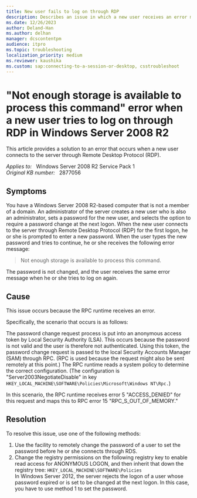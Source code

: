 ```yaml
---
title: New user fails to log on through RDP
description: Describes an issue in which a new user receives an error message after the user types a new password.
ms.date: 12/26/2023
author: Deland-Han
ms.author: delhan
manager: dcscontentpm
audience: itpro
ms.topic: troubleshooting
localization_priority: medium
ms.reviewer: kaushika
ms.custom: sap:connecting-to-a-session-or-desktop, csstroubleshoot
---
```

# "Not enough storage is available to process this command" error when a new user tries to log on through RDP in Windows Server 2008 R2

This article provides a solution to an error that occurs when a new user connects to the server through Remote Desktop Protocol (RDP).

_Applies to:_ &nbsp; Windows Server 2008 R2 Service Pack 1  
_Original KB number:_ &nbsp; 2877056

## Symptoms

You have a Windows Server 2008 R2-based computer that is not a member of a domain. An administrator of the server creates a new user who is also an administrator, sets a password for the new user, and selects the option to require a password change at the next logon. When the new user connects to the server through Remote Desktop Protocol (RDP) for the first logon, he or she is prompted to enter a new password. When the user types the new password and tries to continue, he or she receives the following error message:  

> Not enough storage is available to process this command.

The password is not changed, and the user receives the same error message when he or she tries to log on again.

## Cause

This issue occurs because the RPC runtime receives an error.

Specifically, the scenario that occurs is as follows:

The password change request process is put into an anonymous access token by Local Security Authority (LSA). This occurs because the password is not valid and the user is therefore not authenticated. Using this token, the password change request is passed to the local Security Accounts Manager (SAM) through RPC. (RPC is used because the request might also be sent remotely at this point.) The RPC runtime reads a system policy to determine the correct configuration. (The configuration is "Server2003NegotiateDisable" in key `HKEY_LOCAL_MACHINE\SOFTWARE\Policies\Microsoft\Windows NT\Rpc.`)

In this scenario, the RPC runtime receives error 5 "ACCESS_DENIED" for this request and maps this to RPC error 15 "RPC_S_OUT_OF_MEMORY."

## Resolution

To resolve this issue, use one of the following methods:  

1. Use the facility to remotely change the password of a user to set the password before he or she connects through RDS.  
2. Change the registry permissions on the following registry key to enable read access for ANONYMOUS LOGON, and then inherit that down the registry tree:   `HKEY_LOCAL_MACHINE\SOFTWARE\Policies`  
In Windows Server 2012, the server rejects the logon of a user whose password expired or is set to be changed at the next logon. In this case, you have to use method 1 to set the password.
